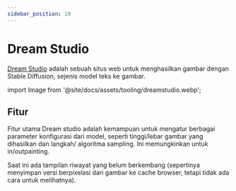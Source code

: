 ```yaml
---
sidebar_position: 19
---
```


# Dream Studio

[Dream Studio](https://beta.dreamstudio.ai/dream) adalah sebuah situs web untuk menghasilkan gambar dengan Stable Diffusion, sejenis model teks ke gambar.

import Image from '@site/docs/assets/tooling/dreamstudio.webp';

<div style={{textAlign: 'center'}}>
  <LazyLoadImage src={Image} style={{width: "750px"}} />
</div>

## Fitur

Fitur utama Dream studio adalah kemampuan untuk mengatur berbagai parameter konfigurasi dari model, seperti tinggi/lebar gambar yang dihasilkan dan langkah/ algoritma sampling. Ini memungkinkan untuk in/outpainting.

Saat ini ada tampilan riwayat yang belum berkembang (sepertinya menyimpan versi berpixelasi dari gambar ke cache browser, tetapi tidak ada cara untuk melihatnya).
